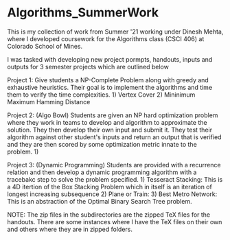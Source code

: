 # Algorithms_SummerWork
This is my collection of work from Summer '21 working under Dinesh Mehta, where I developed coursework for the Algorithms class (CSCI 406) at Colorado School of Mines.

I was tasked with developing new project pormpts, handouts, inputs and outputs for 3 semester projects which are outlined below

Project 1: Give students a NP-Complete Problem along with greedy and exhaustive heuristics. Their goal is to implement the algorithms and time them to verify the time complexities.
       1) Vertex Cover
       2) Mininimum Maximum Hamming Distance

Project 2: (Algo Bowl) Students are given an NP hard optimization problem where they work in teams to develop and algorithm to approximate the solution. They then develop their own input and submit it. They test their algorithm against other student's inputs and return an output that is verified and they are then scored by some optimization metric innate to the problem. 
        1) 


Project 3: (Dynamic Programming) Students are provided with a recurrence relation and then develop a dynamic programming algorithm with a tracebakc step to solve the problem specified.
        1) Tesseract Stacking: This is a 4D itertion of the Box Stacking Problem which in itself is an iteration of longest increasing subsequence
        2) Plane or Train: 
        3) Best Metro Network: This is an abstraction of the Optimal Binary Search Tree problem. 
        
 NOTE: The zip files in the subdirectories are the zipped TeX files for the handouts. There are some instances where I have the TeX files on their own and others where they are in zipped folders.
